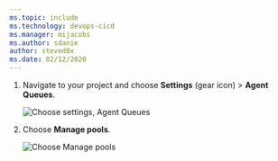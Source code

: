 ```yaml
---
ms.topic: include
ms.technology: devops-cicd
ms.manager: mijacobs
ms.author: sdanie
author: steved0x
ms.date: 02/12/2020
---
```


1.  Navigate to your project and choose **Settings** (gear icon) > **Agent Queues**.

    ![Choose settings, Agent Queues](../../media/agent-pools-tab/settings-agent-queues-2017.png)

1.  Choose **Manage pools**.

    ![Choose Manage pools](../../media/agent-pools-tab/manage-pools-2017.png)
